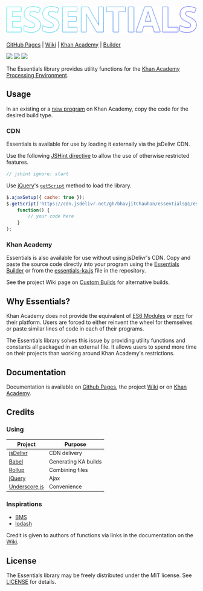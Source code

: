 ![Essentials Logo](https://github.com/bhavjitChauhan/Essentials/blob/master/logo.png?raw=true)
---

[GitHub Pages](https://bhavjitchauhan.github.io/Essentials) |
[Wiki](https://github.com/bhavjitChauhan/Essentials/wiki) |
[Khan Academy](https://www.khanacademy.org/profile/bhavjitChauhan/projects) |
[Builder](https://bhavjitchauhan.github.io/Essentials/builder.html)

[![](https://img.shields.io/github/package-json/v/bhavjitChauhan/Essentials?style=flat-square)](https://github.com/bhavjitChauhan/Essentials/releases)
[![](https://img.shields.io/github/last-commit/bhavjitChauhan/Essentials?style=flat-square)](https://github.com/bhavjitChauhan/Essentials/commits)
[![](https://data.jsdelivr.com/v1/package/gh/bhavjitChauhan/Essentials/badge)](https://www.jsdelivr.com/package/gh/bhavjitChauhan/Essentials?path=build)

The Essentials library provides utility functions for the [Khan Academy
Processing Environment](https://www.khanacademy.org/cs/new).

## Usage
In an existing or a [new program](https://www.khanacademy.org/cs/new) on Khan Academy, copy the code for the desired build type.

### CDN
Essentials is available for use by loading it externally via the jsDelivr CDN.

Use the following [JSHint directive](https://jshint.com/docs/) to allow the use
of otherwise restricted features.
```js
// jshint ignore: start
```

Use [jQuery](https://jquery.com/)'s
[`getScript`](https://api.jquery.com/jQuery.getScript/) method to load the
library.
```js
$.ajaxSetup({ cache: true });
$.getScript('https://cdn.jsdelivr.net/gh/bhavjitChauhan/essentials@1/essentials.min.js',
    function() {
        // your code here
    }
);
```

### Khan Academy
Essentials is also available for use without using jsDelivr's CDN. Copy and paste the source code directly into your program using the [Essentials Builder](https://bhavjitchauhan.github.io/Essentials/builder.html) or from the [essentials-ka.js](https://github.com/bhavjitChauhan/Essentials/blob/master/build/essentials-ka.js) file in the repository.

See the project Wiki page on [Custom
Builds](https://github.com/bhavjitChauhan/Essentials/wiki/Custom-Builds) for
alternative builds.

## Why Essentials?
Khan Academy does not provide the equivalent of
[ES6 Modules](https://developer.mozilla.org/en-US/docs/Web/JavaScript/Guide/Modules)
or [npm](https://www.npmjs.com/)
for their platform. Users are forced to either reinvent the wheel for themselves
or paste similar lines of code in each of their programs.

The Essentials library solves this issue by providing utility functions and
constants all packaged in an external file. It allows users to spend more time on their projects than working around Khan Academy's restrictions.

## Documentation
Documentation is available on [Github
Pages](https://bhavjitchauhan.github.io/Essentials), the project
[Wiki](https://github.com/bhavjitChauhan/Essentials/wiki/Documentation) or on
[Khan Academy](https://www.khanacademy.org/cs/-/6460530077679616).

## Credits
### Using
Project | Purpose
--- | ---
[jsDelivr](https://github.com/jsdelivr/jsdelivr) | CDN delivery
[Babel](https://github.com/babel/babel) | Generating KA builds
[Rollup](https://github.com/rollup/rollup) | Combining files
[jQuery](https://github.com/jquery/jquery) | Ajax
[Underscore.js](https://github.com/jashkenas/underscore) | Convenience

### Inspirations
 - [BMS](https://www.khanacademy.org/cs/-/6070976254115840)
 - [lodash](https://github.com/lodash/lodash)

Credit is given to authors of functions via links in the documentation on the [Wiki](https://github.com/bhavjitChauhan/Essentials/wiki/Documentation).

## License
The Essentials library may be freely distributed under the MIT license. See [LICENSE](LICENSE) for details.
